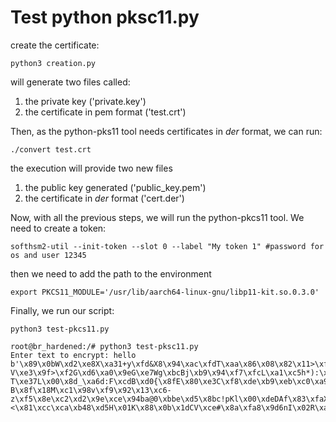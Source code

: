 # Test python pksc11.py

create the certificate:

`python3 creation.py`

will generate two files called:
1. the private key ('private.key') 
2. the certificate in pem format ('test.crt')

Then, as the python-pks11 tool needs certificates in _der_ format, we can run:

`./convert test.crt`

the execution will provide two new files
1. the public key generated ('public_key.pem')
2. the certificate in _der_ format ('cert.der')

Now, with all the previous steps, we will run the python-pkcs11 tool.
We need to create a token:

`softhsm2-util --init-token --slot 0 --label "My token 1" #password for os and user 12345`

then we need to add the path to the environment

`export PKCS11_MODULE='/usr/lib/aarch64-linux-gnu/libp11-kit.so.0.3.0'`

Finally, we run our script:

`python3 test-pkcs11.py`
```commandline
root@br_hardened:/# python3 test-pksc11.py 
Enter text to encrypt: hello
b'\x89\x0bW\xd2\xe8X\xa31+y\xfd&X8\x94\xac\xfdT\xaa\x86\x08\x82\x11>\xfck\xff\xa0\x19XvW\xfd\xc2\xfc\x8f&|\x0c\xe8\xc7!a\x89\xdb\xecT\xad\xc8-V\xe3\x9f>\xf2G\xd6\xa0\x9eG\xe7Wg\xbcBj\xb9\x94\xf7\xfcL\xa1\xc5h*):\xb8\xa7\xd1\xb7\x06\x90\xed\x7fn\x92\xe7\x89\xe2WZs\xcaI\x11c?T\xe37L\x00\x8d_\xa6d:F\xcdB\xd0{\x8fE\x80\xe3C\xf8\xde\xb9\xeb\xc0\xa9\x944\x97S\xd9j\xf99W\xec,\xfbu^\xa3_\xfe}igt\xc3\x96/@\x9e\x96\x08\xf6n\x8b\x91\xf1\xf4\x84\xb0hK\xa0w\x9dGE*\x03Q\x93"\xb0\xc2\x82SmJ\x18c\x7f\xaa\xea\xe2<?B\x8f\x18M\xc1\x98v\xf9\x92\x13\xc6-z\xf5\x8e\xc2\xd2\x9e\xce\x94ba@0\xbbe\xd5\x8bc!pKl\x00\xdeDAf\x83\xfaX\x1f\xcf\xf3{\xf8h\xbcL\x89\x9d)\xb1\xe5>\xd9\xca\x8c\xa5\n\xd9%\xc7\xaf\xc9r;b\xedQ\xe6\x1c\x8eH\x83\xd6&\xac\x19toi=\xa2y\xb4\x84\xbcW>\x08\xf7O{]w\xda\xa2\xd0\x9f\xc5\xdb\xb3\xa6X\x07\xa7\xce~H\x81\xa6h@\xd3r\x07\xceA\x08\x06\xaf\xc0a\x7f\x8b\x15\xd7\x8b@}\xcf\xd6\x17p\xfa\x02\xa0\xad\x02~<\x81\xcc\xca\xb48\xd5H\x01K\x88\x0b\x1dCV\xce#\x8a\xfa8\x9d6nI\x02R\xa3\x02\xb7\x9a\xc3"%\xe6\x8a\xc3i\xd4\x99P\x9c\xf9L\xd3\xbbI|\xff/\x928P\x9f\x9e\xef\xf4\x98\xedO\x9b\x88+\x95\xcb\x97\x1feD\xa1\x90U\xea\xe5fs\xe5\xee\xec(\x8fd\xb7\x94}\x1b2*\x1c*T\xed\xbc\xeaFf\xde\xf2\x82\x14\xb2\x1e\x96\x8f\x11\x10\xb8\xca\xe7\x19\xf1Qy2\x8ft\x94\xd48\x1an\x7f\xb2\xaf\xd3\x19\xc8\x1b\x7f8j\xff\x03\xd9\xfb\xf7\xaf|\xc9\xac\xac`\x04\x18\x8f\xf8)\x00\x99\xa0\x90\xbe1\x13.^|\x0b\x0e\xb9\xf1\xb7]\x17\x918\xf5}Z\xc3\x84<\xd58\xb0\xf6vp\xc1\xc1\xed\xea\xc7\xd1fF'

```